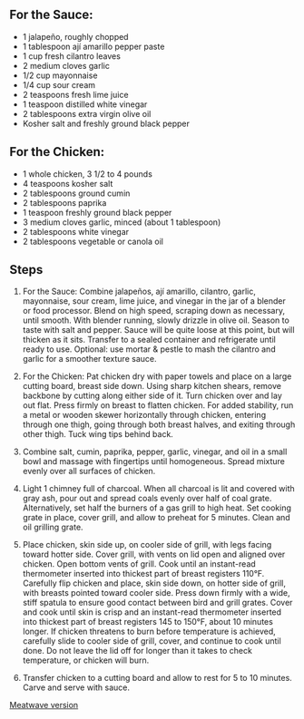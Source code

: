 ## For the Sauce:
- 1 jalapeño, roughly chopped
- 1 tablespoon ají amarillo pepper paste
- 1 cup fresh cilantro leaves
- 2 medium cloves garlic
- 1/2 cup mayonnaise
- 1/4 cup sour cream
- 2 teaspoons fresh lime juice
- 1 teaspoon distilled white vinegar
- 2 tablespoons extra virgin olive oil
- Kosher salt and freshly ground black pepper

## For the Chicken:
- 1 whole chicken, 3 1/2 to 4 pounds
- 4 teaspoons kosher salt
- 2 tablespoons ground cumin
- 2 tablespoons paprika
- 1 teaspoon freshly ground black pepper
- 3 medium cloves garlic, minced (about 1 tablespoon)
- 2 tablespoons white vinegar
- 2 tablespoons vegetable or canola oil

## Steps
1. For the Sauce: Combine jalapeños, ají amarillo, cilantro, garlic, mayonnaise, sour cream, lime juice, and vinegar in the jar of a blender or food processor. Blend on high speed, scraping down as necessary, until smooth. With blender running, slowly drizzle in olive oil. Season to taste with salt and pepper. Sauce will be quite loose at this point, but will thicken as it sits. Transfer to a sealed container and refrigerate until ready to use. Optional: use mortar & pestle to mash the cilantro and garlic for a smoother texture sauce.

2. For the Chicken: Pat chicken dry with paper towels and place on a large cutting board, breast side down. Using sharp kitchen shears, remove backbone by cutting along either side of it. Turn chicken over and lay out flat. Press firmly on breast to flatten chicken. For added stability, run a metal or wooden skewer horizontally through chicken, entering through one thigh, going through both breast halves, and exiting through other thigh. Tuck wing tips behind back.

3. Combine salt, cumin, paprika, pepper, garlic, vinegar, and oil in a small bowl and massage with fingertips until homogeneous. Spread mixture evenly over all surfaces of chicken.

4. Light 1 chimney full of charcoal. When all charcoal is lit and covered with gray ash, pour out and spread coals evenly over half of coal grate. Alternatively, set half the burners of a gas grill to high heat. Set cooking grate in place, cover grill, and allow to preheat for 5 minutes. Clean and oil grilling grate.

5. Place chicken, skin side up, on cooler side of grill, with legs facing toward hotter side. Cover grill, with vents on lid open and aligned over chicken. Open bottom vents of grill. Cook until an instant-read thermometer inserted into thickest part of breast registers 110°F. Carefully flip chicken and place, skin side down, on hotter side of grill, with breasts pointed toward cooler side. Press down firmly with a wide, stiff spatula to ensure good contact between bird and grill grates. Cover and cook until skin is crisp and an instant-read thermometer inserted into thickest part of breast registers 145 to 150°F, about 10 minutes longer. If chicken threatens to burn before temperature is achieved, carefully slide to cooler side of grill, cover, and continue to cook until done. Do not leave the lid off for longer than it takes to check temperature, or chicken will burn.

6. Transfer chicken to a cutting board and allow to rest for 5 to 10 minutes. Carve and serve with sauce.

[Meatwave version](https://meatwave.com/recipes/peruvian-rotisserie-chicken-with-green-sauce-recipe-pollo-a-la-brasa-con-aji-verde)
